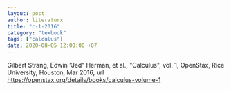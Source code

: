 ```yaml
---
layout: post
author: literaturx
title: "c-1-2016"
category: "texbook"
tags: ["calculus"]
date: 2020-08-05 12:00:00 +07
---
```


Gilbert Strang, Edwin “Jed” Herman, et al., "Calculus", vol. 1, OpenStax, Rice University, Houston, Mar 2016, url https://openstax.org/details/books/calculus-volume-1

